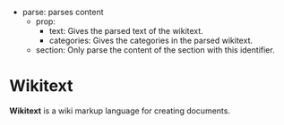 
- parse: parses content
	- prop:
		- text: Gives the parsed text of the wikitext.
		- categories: Gives the categories in the parsed wikitext.
	- section: Only parse the content of the section with this identifier.
# Wikitext
**Wikitext** is a wiki markup language for creating documents.